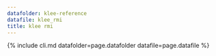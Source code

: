 ```yaml
---
datafolder: klee-reference
datafile: klee_rmi
title: klee rmi
---
```

{% include cli.md datafolder=page.datafolder datafile=page.datafile %}

